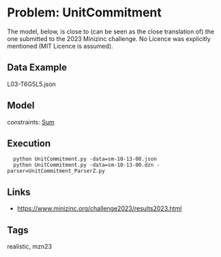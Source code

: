 # Problem: UnitCommitment

The model, below, is close to (can be seen as the close translation of) the one submitted to the 2023 Minizinc challenge.
No Licence was explicitly mentioned (MIT Licence is assumed).

## Data Example
  L03-T6G5L5.json

## Model
  constraints: [Sum](https://pycsp.org/documentation/constraints/Sum)

## Execution
```
  python UnitCommitment.py -data=sm-10-13-00.json
  python UnitCommitment.py -data=sm-10-13-00.dzn -parser=UnitCommitment_ParserZ.py
```

## Links
  - https://www.minizinc.org/challenge2023/results2023.html

## Tags
  realistic, mzn23
